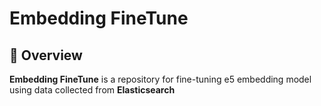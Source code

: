 # Embedding FineTune

## 📌 Overview

**Embedding FineTune** is a repository for fine-tuning e5 embedding model using data collected from **Elasticsearch**